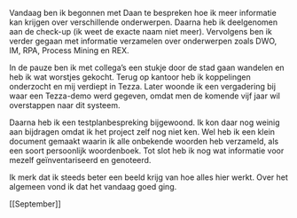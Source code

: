 Vandaag ben ik begonnen met Daan te bespreken hoe ik meer informatie kan krijgen over verschillende onderwerpen. Daarna heb ik deelgenomen aan de check-up (ik weet de exacte naam niet meer). Vervolgens ben ik verder gegaan met informatie verzamelen over onderwerpen zoals DWO, IM, RPA, Process Mining en REX.

In de pauze ben ik met collega’s een stukje door de stad gaan wandelen en heb ik wat worstjes gekocht. Terug op kantoor heb ik koppelingen onderzocht en mij verdiept in Tezza. Later woonde ik een vergadering bij waar een Tezza-demo werd gegeven, omdat men de komende vijf jaar wil overstappen naar dit systeem.

Daarna heb ik een testplanbespreking bijgewoond. Ik kon daar nog weinig aan bijdragen omdat ik het project zelf nog niet ken. Wel heb ik een klein document gemaakt waarin ik alle onbekende woorden heb verzameld, als een soort persoonlijk woordenboek. Tot slot heb ik nog wat informatie voor mezelf geïnventariseerd en genoteerd.

Ik merk dat ik steeds beter een beeld krijg van hoe alles hier werkt. Over het algemeen vond ik dat het vandaag goed ging.

[[September]]